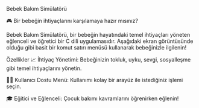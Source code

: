 Bebek Bakım Simülatörü



🎮 Bir bebeğin ihtiyaçlarını karşılamaya hazır mısınız?


Bebek Bakım Simülatörü, bir bebeğin hayatındaki temel ihtiyaçları yöneten eğlenceli ve öğretici bir C dili uygulamasıdır. Aşağıdaki ekran görüntüsünde olduğu gibi basit bir komut satırı menüsü kullanarak bebeğinizle ilgilenin!


Özellikler
📈 İhtiyaç Yönetimi:
Bebeğinizin tokluk, uyku, sevgi, sosyalleşme gibi temel ihtiyaçlarını yönetin.

🧑‍💻 Kullanıcı Dostu Menü:
Kullanımı kolay bir arayüz ile istediğiniz işlemi seçin.

🎓 Eğitici ve Eğlenceli:
Çocuk bakımı kavramlarını öğrenirken eğlenin!
